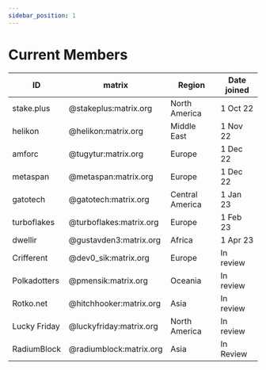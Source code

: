 ```yaml
---
sidebar_position: 1
---
```


# Current Members

| ID           | matrix                  | Region          | Date joined |
| ------------ | ----------------------- | --------------- | ----------- |
| stake.plus   | @stakeplus:matrix.org   | North America   | 1 Oct 22    |
| helikon      | @helikon:matrix.org     | Middle East     | 1 Nov 22    |
| amforc       | @tugytur:matrix.org     | Europe          | 1 Dec 22    |
| metaspan     | @metaspan:matrix.org    | Europe          | 1 Dec 22    |
| gatotech     | @gatotech:matrix.org    | Central America | 1 Jan 23    |
| turboflakes  | @turboflakes:matrix.org | Europe          | 1 Feb 23    |
| dwellir      | @gustavden3:matrix.org  | Africa          | 1 Apr 23    |
| Crifferent   | @dev0_sik:matrix.org    | Europe          | In review   |
| Polkadotters | @pmensik:matrix.org     | Oceania         | In review   |
| Rotko.net    | @hitchhooker:matrix.org | Asia            | In review   |
| Lucky Friday | @luckyfriday:matrix.org | North America   | In review   |
| RadiumBlock  | @radiumblock:matrix.org | Asia            | In Review   |
